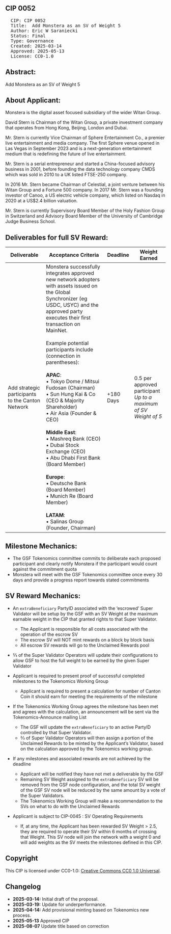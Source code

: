 ## CIP 0052

<pre>
  CIP: CIP 0052
  Title:  Add Monstera as an SV of Weight 5
  Author: Eric W Saraniecki 
  Status: Final
  Type: Governance 
  Created: 2025-03-14
  Approved: 2025-05-13
  License: CC0-1.0
</pre>

## Abstract:
Add Monstera as an SV of Weight 5

## About Applicant:
Monstera is the digital asset focused subsidiary of the wider Witan Group.

David Stern is Chairman of the Witan Group, a private investment company that operates from Hong Kong, Beijing, London and Dubai.

Mr. Stern is currently Vice Chairman of Sphere Entertainment Co., a premier live entertainment and media company. The first Sphere venue opened in Las Vegas in September 2023 and is a next-generation entertainment medium that is redefining the future of live entertainment.

Mr. Stern is a serial entrepreneur and started a China-focused advisory business in 2001, before founding the data technology company CMDS which was sold in 2010 to a UK listed FTSE-250 company.

In 2016 Mr. Stern became Chairman of Celestial, a joint venture between his Witan Group and a Fortune 500 company. In 2017 Mr. Stern was a founding investor of Canoo, a US electric vehicle company, which listed on Nasdaq in 2020 at a US$2.4 billion valuation.

Mr. Stern is currently Supervisory Board Member of the Holy Fashion Group in Switzerland and Advisory Board Member of the University of Cambridge Judge Business School.


## Deliverables for full SV Reward:

| Deliverable | Acceptance Criteria | Deadline | Weight Earned |
|------------|---------------------|----------|----------------|
| Add strategic participants to the Canton Network | Monstera successfully integrates approved new network adopters with assets issued on the Global Synchronizer (eg USDC, USYC) and the approved party executes their first transaction on MainNet.<br><br>Example potential participants include (connection in parentheses):<br><br>**APAC**:<br>• Tokyo Dome / Mitsui Fudosan (Chairman)<br>• Sun Hung Kai & Co (CEO & Majority Shareholder)<br>• Air Asia (Founder & CEO)<br><br>**Middle East**:<br>• Mashreq Bank (CEO)<br>• Dubai Stock Exchange (CEO)<br>• Abu Dhabi First Bank (Board Member)<br><br>**Europe**:<br>• Deutsche Bank (Board Member)<br>• Munich Re (Board Member)<br><br>**LATAM**:<br>• Salinas Group (Founder, Chairman) | +180 Days | 0.5 per approved participant<br>_Up to a maximum of SV Weight of 5_ |


## Milestone Mechanics: 
* The GSF Tokenomics committee commits to deliberate each proposed participant and clearly notify Monstera if the participant would count against the commitment quota 
* Monstera will meet with the GSF Tokenomics committee once every 30 days and provide a progress report towards stated commitments

## SV Reward Mechanics: 
* An `extraBeneficiary` PartyID associated with the ‘escrowed’ Super Validator will be setup by the GSF with an SV Weight at the maximum earnable weight in the CIP that granted rights to that Super Validator.
    * The Applicant is responsible for all costs associated with the operation of the escrow SV
    * The escrow SV will NOT mint rewards on a block by block basis
    * All escrow SV rewards will go to the Unclaimed Rewards pool
* ⅔ of the Super Validator Operators will update their configurations to allow GSF to host the full weight to be earned by the given Super Validator
* Applicant is required to present proof of successful completed milestones to the Tokenomics Working Group
    * Applicant is required to present a calculation for number of Canton Coin it should earn for meeting the requirements of the milestone
* If the Tokenomics Working Group agrees the milestone has been met and agrees with the calculation, an announcement will be sent via the Tokenomics-Announce mailing List
    * The GSF will update the `extraBeneficiary` to an active PartyID controlled by that Super Validator. 
    * ⅔ of Super Validator Operators will then assign a portion of the Unclaimed Rewards to be minted by the Applicant’s Validator, based on the calculation approved by the Tokenomics working group.
   
* If any milestones and associated rewards are not achieved by the deadline
    * Applicant will be notified they have not met a deliverable by the GSF 
    * Remaining SV Weight assigned to the `extraBeneficiary` SV will be removed from the GSF node configuration, and the total SV weight of the GSF SV node will be reduced by the same amount by a vote of the Super Validators.
    * The Tokenomics Working Group will make a recommendation to the SVs on what to do with the Unclaimed Rewards 
* Applicant is subject to CIP-0045 : SV Operating Requirements
    * If, at any time, the Applicant has been rewarded SV Weight > 2.5, they are required to operate their SV within 6 months of crossing that Weight. This SV node will join the network with a weight 0 and will add weights as the SV meets the milestones defined in this CIP. 

## Copyright

This CIP is licensed under CC0-1.0: [Creative Commons CC0 1.0 Universal](https://creativecommons.org/publicdomain/zero/1.0/).

## Changelog

* **2025-03-14:** Initial draft of the proposal.
* **2025-03-19:** Update for underperformance. 
* **2025-04-14:** Add provisional minting based on Tokenomics new process.
* **2025-05-13** Approved CIP
* **2025-08-07** Update title based on correction

